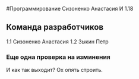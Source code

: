 #Программирование
Сизоненко Анастасия И 1.18
## Команда разработчиков
1.1 Сизоненко Анастасия
1.2 Зыкин Петр
### Еще одна проверка на изминения
И как так выходит? Ох опять строить.
